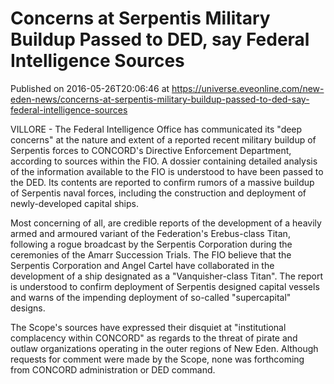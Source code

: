 # Concerns at Serpentis Military Buildup Passed to DED, say Federal Intelligence Sources
Published on 2016-05-26T20:06:46 at https://universe.eveonline.com/new-eden-news/concerns-at-serpentis-military-buildup-passed-to-ded-say-federal-intelligence-sources

VILLORE - The Federal Intelligence Office has communicated its "deep concerns" at the nature and extent of a reported recent military buildup of Serpentis forces to CONCORD's Directive Enforcement Department, according to sources within the FIO. A dossier containing detailed analysis of the information available to the FIO is understood to have been passed to the DED. Its contents are reported to confirm rumors of a massive buildup of Serpentis naval forces, including the construction and deployment of newly-developed capital ships.

Most concerning of all, are credible reports of the development of a heavily armed and armoured variant of the Federation's Erebus-class Titan, following a rogue broadcast by the Serpentis Corporation during the ceremonies of the Amarr Succession Trials. The FIO believe that the Serpentis Corporation and Angel Cartel have collaborated in the development of a ship designated as a "Vanquisher-class Titan". The report is understood to confirm deployment of Serpentis designed capital vessels and warns of the impending deployment of so-called "supercapital" designs.

The Scope's sources have expressed their disquiet at "institutional complacency within CONCORD" as regards to the threat of pirate and outlaw organizations operating in the outer regions of New Eden. Although requests for comment were made by the Scope, none was forthcoming from CONCORD administration or DED command.
